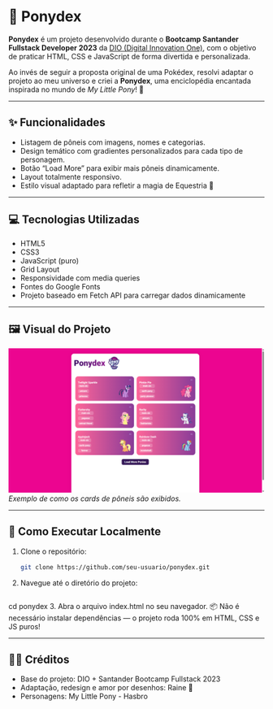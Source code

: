 # 🦄 Ponydex

**Ponydex** é um projeto desenvolvido durante o **Bootcamp Santander Fullstack Developer 2023** da [DIO (Digital Innovation One)](https://www.dio.me), com o objetivo de praticar HTML, CSS e JavaScript de forma divertida e personalizada.

Ao invés de seguir a proposta original de uma Pokédex, resolvi adaptar o projeto ao meu universo e criei a **Ponydex**, uma enciclopédia encantada inspirada no mundo de *My Little Pony*! 💖

---

## ✨ Funcionalidades

- Listagem de pôneis com imagens, nomes e categorias.
- Design temático com gradientes personalizados para cada tipo de personagem.
- Botão “Load More” para exibir mais pôneis dinamicamente.
- Layout totalmente responsivo.
- Estilo visual adaptado para refletir a magia de Equestria 🌈

---

## 💻 Tecnologias Utilizadas

- HTML5
- CSS3
- JavaScript (puro)
- Grid Layout
- Responsividade com media queries
- Fontes do Google Fonts
- Projeto baseado em Fetch API para carregar dados dinamicamente

---

## 🖼️ Visual do Projeto

![Ponydex Preview](https://github.com/rainepera/my-little-ponydex/blob/main/assets/images/ponydex-exemplo.png)  
*Exemplo de como os cards de pôneis são exibidos.*

---

## 🚀 Como Executar Localmente

1. Clone o repositório:
   ```bash
   git clone https://github.com/seu-usuario/ponydex.git
2. Navegue até o diretório do projeto:
    ```bash
cd ponydex
3. Abra o arquivo index.html no seu navegador.
📦 Não é necessário instalar dependências — o projeto roda 100% em HTML, CSS e JS puros!

---

## 🧚‍♀️ Créditos
- Base do projeto: DIO + Santander Bootcamp Fullstack 2023
- Adaptação, redesign e amor por desenhos: Raine 🌼
- Personagens: My Little Pony - Hasbro
